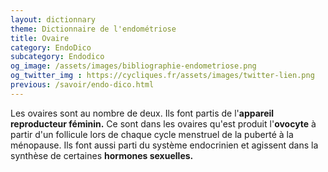 ```yaml
---
layout: dictionnary
theme: Dictionnaire de l'endométriose
title: Ovaire
category: EndoDico
subcategory: Endodico
og_image: /assets/images/bibliographie-endometriose.png
og_twitter_img : https://cycliques.fr/assets/images/twitter-lien.png
previous: /savoir/endo-dico.html
---
```


Les ovaires sont au nombre de deux. Ils font partis de l'**appareil reproducteur féminin.** Ce sont dans les ovaires qu'est produit l'**ovocyte** à partir d'un follicule lors de chaque cycle menstruel de la puberté à la ménopause. Ils font aussi parti du système endocrinien et agissent dans la synthèse de certaines **hormones sexuelles.**